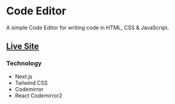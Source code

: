 # Code Editor

A simple Code Editor for writing code in HTML, CSS & JavaScript.

## [Live Site](https://nextjs.org/)

### Technology
- Next.js
- Tailwind CSS
- Codemirror 
- React Codemirror2
